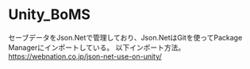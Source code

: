 # Unity_BoMS

セーブデータをJson.Netで管理しており、Json.NetはGitを使ってPackage Managerにインポートしている。
以下インポート方法。
https://webnation.co.jp/json-net-use-on-unity/